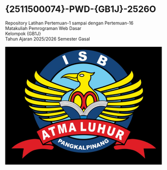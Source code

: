# {2511500074}-PWD-{GB1J}-2526O 
Repository Latihan Pertemuan-1 sampai dengan Pertemuan-16<br> 
Matakuliah Pemrograman Web Dasar<br> 
Kelompok {GB1J}<br> 
Tahun Ajaran 2025/2026 
Semester Gasal<br><br> 
![Logo ISBAL](logoisbal.png) 